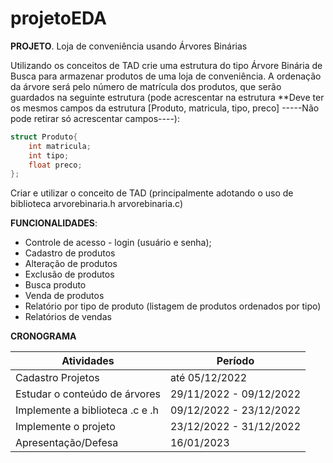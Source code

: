 # projetoEDA

**PROJETO**.  Loja de conveniência usando Árvores Binárias

Utilizando os conceitos de TAD crie uma estrutura do tipo Árvore Binária de Busca para armazenar produtos de uma loja de conveniência. A ordenação da árvore será pelo número de matrícula dos produtos, que serão guardados na seguinte estrutura (pode acrescentar na estrutura **Deve ter os mesmos campos da estrutura  [Produto, matricula, tipo, preco]  -----Não pode retirar só acrescentar campos----):

```c
struct Produto{
    int matricula;
    int tipo; 
    float preco;
};
```

Criar e utilizar o conceito de TAD (principalmente adotando o uso de biblioteca    arvorebinaria.h  arvorebinaria.c)

**FUNCIONALIDADES**:

- Controle de acesso - login (usuário e senha);
- Cadastro de produtos
- Alteração de produtos
- Exclusão de produtos
- Busca produto
- Venda de produtos
- Relatório por tipo de produto (listagem de produtos ordenados por tipo)
- Relatórios de vendas

**CRONOGRAMA**

| Atividades                      | Período |
| ------------------------------- | ----- |
| Cadastro Projetos               |até 05/12/2022|
| Estudar o conteúdo de árvores   |29/11/2022 - 09/12/2022|
| Implemente a biblioteca .c e .h |09/12/2022 - 23/12/2022|
| Implemente o projeto            |23/12/2022 - 31/12/2022|
| Apresentação/Defesa             |16/01/2023|
